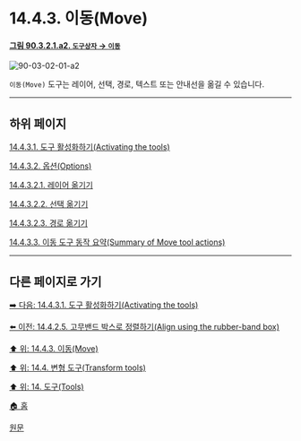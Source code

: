# 14.4.3. 이동(Move)

<a id="90-03-02-01-a2"></a>

#### [그림 90.3.2.1.a2. `도구상자` → `이동`](./90-03-02-01-move.md#90-03-02-01-a2)
![90-03-02-01-a2](https://github.com/wonder13662/gimp/assets/15767104/ad8fbe93-d22d-4767-988a-21b3a01fc174)

`이동(Move)` 도구는 레이어, 선택, 경로, 텍스트 또는 안내선을 옮길 수 있습니다.

***

## 하위 페이지

[14.4.3.1. 도구 활성화하기(Activating the tools)](./14-04-03-01-activating_the_tool.md)

[14.4.3.2. 옵션(Options)](./14-04-03-02-00-options.md)

[14.4.3.2.1. 레이어 옮기기](./14-04-03-02-01-move_layer.md)

[14.4.3.2.2. 선택 옮기기](./14-04-03-02-02-move_selection.md)

[14.4.3.2.3. 경로 옮기기](./14-04-03-02-03-move_path.md)

[14.4.3.3. 이동 도구 동작 요약(Summary of Move tool actions)](./14-04-03-03-summary_of_move_tool_actions.md)

***

## 다른 페이지로 가기

[➡️ 다음: 14.4.3.1. 도구 활성화하기(Activating the tools)](./14-04-03-01-activating_the_tool.md)

[⬅️ 이전: 14.4.2.5. 고무밴드 박스로 정렬하기(Align using the rubber-band box)](./14-04-02-05-align_using_the_rubber_band_box.md)

[⬆️ 위: 14.4.3. 이동(Move)](./14-04-03-00-move.md)

[⬆️ 위: 14.4. 변형 도구(Transform tools)](./14-04-00-transform-tools.md)

[⬆️ 위: 14. 도구(Tools)](./14-00-tools.md)

[🏠 홈](./00-home.md)

[원문](https://docs.gimp.org/2.10/ko/gimp-tool-move.html)